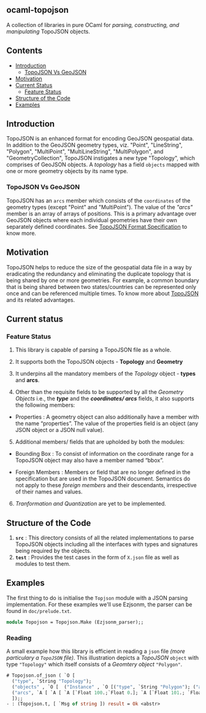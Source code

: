 ocaml-topojson
--------------

A collection of libraries in pure OCaml for _parsing, constructing, and manipulating_ TopoJSON objects.

## Contents

* [Introduction](#introduction)
  * [TopoJSON Vs GeoJSON](#topojson-vs-geojson)
* [Motivation](#motivation)
* [Current Status](#current-status)
  * [Feature Status](#feature-status)
* [Structure of the Code](#structure-of-the-code)
* [Examples](#examples)


## Introduction
TopoJSON is an enhanced format for encoding GeoJSON geospatial data. In addition to the GeoJSON geometry types, viz. "Point", "LineString", "Polygon", "MultiPoint", "MultiLineString", "MultiPolygon", and "GeometryCollection", TopoJSON instigates a new type "Topology", which comprises of GeoJSON objects. A _topology_ has a field `objects` mapped with one or more geometry objects by its name type. 

### TopoJSON Vs GeoJSON
TopoJSON has an `arcs` member which consists of the `coordinates` of the geometry types (except "Point" and "MultiPoint"). The value of the _"arcs"_ member is an array of arrays of positions. This is a primary advantage over GeoJSON objects where each individual geometries have their own separately defined coordinates.
See [TopoJSON Format Specification](https://github.com/topojson/topojson-specification) to know more.


## Motivation
TopoJSON helps to reduce the size of the geospatial data file in a way by eradicating the redundancy and eliminating the duplicate topology that is being shared by one or more geometries. For example, a common boundary that is being shared between two states/countries can be represented only once and can be referenced multiple times.
To know more about [TopoJSON](https://github.com/topojson/topojson) and its related advantages.

## Current status

### Feature Status
1. This library is capable of parsing a TopoJSON file as a whole.

2. It supports both the TopoJSON objects - **Topology** and **Geometry**

3. It underpins all the mandatory members of the *Topology* object - **types** and **arcs**.

4. Other than the requisite fields to be supported by all the  *Geometry Objects* i.e., the ***type*** and the ***coordinates/ arcs*** fields, it also supports the following members:
  - Properties : A geometry object can also additionally have a member with the name “properties”. The value of the properties field is an object (any JSON object or a JSON null value).

5. Additional members/ fields that are upholded by both the modules:
  - Bounding Box : To consist of information on the coordinate range for a  TopoJSON object may also have a member named “bbox”.

  - Foreign Members : Members or field that are no longer defined in the specification but are used in the TopoJSON document. Semantics do not apply to these *foreign members* and their descendants, irrespective of their names and values.


6. *Tranformation and Quantization* are yet to be implemented.

## Structure of the Code
1. **`src`** : This directory consists of all the related implementations to parse TopoJSON objects including all the interfaces with types and signatures being required by the objects.
2. **`test`** : Provides the test cases in the form of ```X.json``` file as well as modules to test them.

## Examples

The first thing to do is initialise the `Topjson` module with a JSON parsing implementation. For these examples we'll use Ezjsonm, the parser can be found in `doc/prelude.txt`.

```ocaml
module Topojson = Topojson.Make (Ezjsonm_parser);;
```

### Reading
A small example how this library is efficient in reading a `json` file _(more particulary a `TopoJSON` file)_. This illustration depicts a *TopoJSON* `object` with type `"Topology"` which itself consists of a *Geomtery object* `"Polygon"`.

```ocaml
# Topojson.of_json ( `O [ 
  ("type", `String "Topology"); 
  ("objects" , `O [  ("Instance" , `O [("type", `String "Polygon"); ("arcs", `A [ `A [`Float 0.]]) ]) ])  ; 
  ("arcs", `A [ `A [ `A [`Float 100.;`Float 0.]; `A [`Float 101.; `Float 0.]; `A [`Float 101.; `Float 1.]; `A [`Float 100.; `Float 1.]; `A [`Float 100.; `Float 0.]]] );
  ]);;    
- : (Topojson.t, [ `Msg of string ]) result = Ok <abstr>
```


